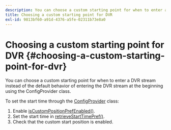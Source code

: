 ```yaml
---
description: You can choose a custom starting point for when to enter a DVR stream instead of the default behavior of entering the DVR stream at the beginning using the ConfigProvider class.
title: Choosing a custom starting point for DVR
exl-id: 9813bf60-a91d-4376-a5fe-02311b73e8a0
---
```

# Choosing a custom starting point for DVR {#choosing-a-custom-starting-point-for-dvr}

You can choose a custom starting point for when to enter a DVR stream instead of the default behavior of entering the DVR stream at the beginning using the ConfigProvider class.

To set the start time through the [ConfigProvider](https://help.adobe.com/en_US/primetime/api/reference_implementation/android/javadoc/com/adobe/primetime/reference/config/ConfigProvider.html) class:

1. Enable [isCustomPositionPrefEnabled()](https://help.adobe.com/en_US/primetime/api/reference_implementation/android/javadoc/com/adobe/primetime/reference/config/ConfigProvider.html#isCustomPositionPrefEnabled()).
1. Set the start time in [retrieveStartTimePref()](https://help.adobe.com/en_US/primetime/api/reference_implementation/android/javadoc/com/adobe/primetime/reference/config/IPlaybackConfig.html#iretrieveStartTimePref()).
1. Check that the custom start position is enabled.
